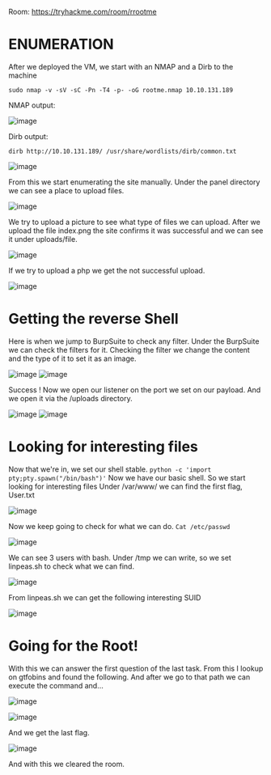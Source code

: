 Room: https://tryhackme.com/room/rrootme

# ENUMERATION

After we deployed the VM, we start with an NMAP and a Dirb to the machine

```sudo nmap -v -sV -sC -Pn -T4 -p- -oG rootme.nmap 10.10.131.189```

NMAP output:

![image](https://user-images.githubusercontent.com/71237545/115132045-bb543400-9fca-11eb-8079-8251003de083.png)

Dirb output:

```dirb http://10.10.131.189/ /usr/share/wordlists/dirb/common.txt```

![image](https://user-images.githubusercontent.com/71237545/115132052-c313d880-9fca-11eb-8a38-ba1bfa469d3b.png)

From this we start enumerating the site manually.
Under the panel directory we can see a place to upload files.

![image](https://user-images.githubusercontent.com/71237545/115132055-c7d88c80-9fca-11eb-88b1-cd7165f2fa78.png)

We try to upload a picture to see what type of files we can upload.
After we upload the file index.png the site confirms it was successful and we can see it under uploads/file.

![image](https://user-images.githubusercontent.com/71237545/115132061-d030c780-9fca-11eb-8115-7458ef03879e.png)

If we try to upload a php we get the not successful upload.

![image](https://user-images.githubusercontent.com/71237545/115132063-d4f57b80-9fca-11eb-9bbb-be9e8a1c79e6.png)

# Getting the reverse Shell

Here is when we jump to BurpSuite to check any filter.
Under the BurpSuite we can check the filters for it.
Checking the filter we change the content and the type of it to set it as an image.

![image](https://user-images.githubusercontent.com/71237545/115132064-d9ba2f80-9fca-11eb-895e-dbf4c1980b82.png)
![image](https://user-images.githubusercontent.com/71237545/115132077-f3f40d80-9fca-11eb-8475-d8aa803c5ae6.png)

Success ! Now we open our listener on the port we set on our payload. And we open it via the /uploads directory.

![image](https://user-images.githubusercontent.com/71237545/115132080-f6566780-9fca-11eb-8708-5ab9fc111a7c.png)
![image](https://user-images.githubusercontent.com/71237545/115132082-fc4c4880-9fca-11eb-8e0c-6d10d6ca2e21.png)

# Looking for interesting files

Now that we're in, we set our shell stable.
```python -c 'import pty;pty.spawn("/bin/bash")'```
Now we have our basic shell. So we start looking for interesting files
Under /var/www/ we can find the first flag, User.txt

![image](https://user-images.githubusercontent.com/71237545/115132086-0110fc80-9fcb-11eb-8b5f-cdb1a77853ea.png)

Now we keep going to check for what we can do.
```Cat /etc/passwd```

![image](https://user-images.githubusercontent.com/71237545/115132090-040bed00-9fcb-11eb-9c8f-6cb207394088.png)

We can see 3 users with bash.
Under /tmp we can write, so we set linpeas.sh to check what we can find.

![image](https://user-images.githubusercontent.com/71237545/115132092-066e4700-9fcb-11eb-9a8a-1c8bcd1f1b66.png)

From linpeas.sh we can get the following interesting SUID

![image](https://user-images.githubusercontent.com/71237545/115132094-09693780-9fcb-11eb-9656-41b33055f0d2.png)

# Going for the Root!

With this we can answer the first question of the last task.
From this I lookup on gtfobins and found the following.
And after we go to that path we can execute the command and…

![image](https://user-images.githubusercontent.com/71237545/115132099-138b3600-9fcb-11eb-8c97-9e06dc93b6a2.png)

![image](https://user-images.githubusercontent.com/71237545/115132100-14bc6300-9fcb-11eb-8ef3-12140716a403.png)

And we get the last flag.

![image](https://user-images.githubusercontent.com/71237545/115132101-16862680-9fcb-11eb-93aa-5b514401026e.png)

And with this we cleared the room.


